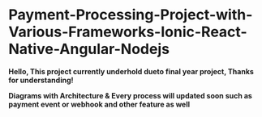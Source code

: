 # Payment-Processing-Project-with-Various-Frameworks-Ionic-React-Native-Angular-Nodejs

<strong> Hello, This project currently underhold dueto final year project, Thanks for understanding!  </strong> 

<strong> Diagrams with Architecture & Every process will updated soon such as payment event or webhook and other feature as well </strong> 
